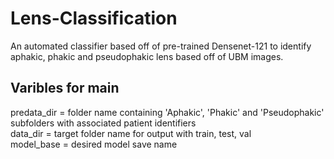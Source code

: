 # Lens-Classification
An automated classifier based off of pre-trained Densenet-121 to identify aphakic, phakic and pseudophakic lens based off of UBM images.

Varibles for main
--------
predata_dir = folder name containing 'Aphakic', 'Phakic' and 'Pseudophakic' subfolders with associated patient identifiers  
data_dir = target folder name for output with train, test, val  
model_base = desired model save name 
